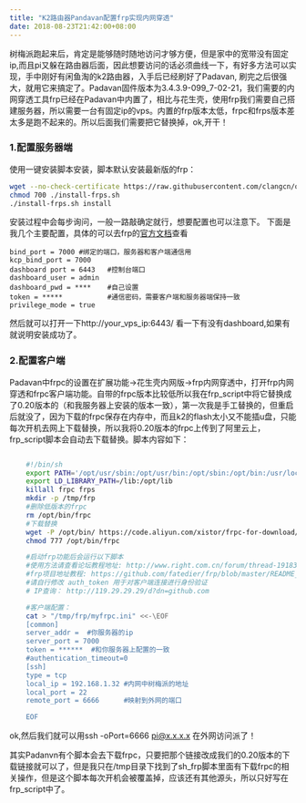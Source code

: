 ```yaml
---
title: "K2路由器Pandavan配置frp实现内网穿透"
date: 2018-08-23T21:42:00+08:00
---
```


树梅派跑起来后，肯定是能够随时随地访问才够方便，但是家中的宽带没有固定ip,而且pi又躲在路由器后面，因此想要访问的话必须曲线一下，有好多方法可以实现，手中刚好有闲鱼淘的k2路由器，入手后已经刷好了Padavan,
刷完之后很强大，就用它来搞定了。Padavan固件版本为3.4.3.9-099_7-02-21，我们需要的内网穿透工具frp已经在Padavan中内置了，相比与花生壳，使用frp我们需要自己搭建服务器，所以需要一台有固定ip的vps。内置的frp版本太低，frpc和frps版本差太多是跑不起来的。所以后面我们需要把它替换掉，ok,开干！
### 1.配置服务器端
使用一键安装脚本安装，脚本默认安装最新版的frp：

```bash   
wget --no-check-certificate https://raw.githubusercontent.com/clangcn/onekey-install-shell/master/frps/install-frps.sh -O ./install-frps.sh
chmod 700 ./install-frps.sh
./install-frps.sh install
```   
安装过程中会每步询问，一般一路敲确定就行，想要配置也可以注意下。
下面是我几个主要配置，具体的可以去frp的[官方文档](https://github.com/fatedier/frp/blob/master/README.md)查看
   
    bind_port = 7000 #绑定的端口，服务器和客户端通信用
    kcp_bind_port = 7000
    dashboard port = 6443   #控制台端口
    dashboard_user = admin 
    dashboard_pwd = ****    #自己设置
    token = *****           #通信密码，需要客户端和服务器端保持一致
    privilege_mode = true
    
然后就可以打开一下http://your_vps_ip:6443/ 看一下有没有dashboard,如果有就说明安装成功了。

### 2.配置客户端
Padavan中frpc的设置在扩展功能->花生壳内网版->frp内网穿透中，打开frp内网穿透和frpc客户端功能。自带的frpc版本比较低所以我在frp_script中将它替换成了0.20版本的（和我服务器上安装的版本一致），第一次我是手工替换的，但重启后就没了，因为下载的frpc保存在内存中，而且k2的flash太小又不能插u盘，只能每次开机去网上下载替换，所以我将0.20版本的frpc上传到了阿里云上，frp_script脚本会自动去下载替换。脚本内容如下：

```bash   

    #!/bin/sh
    export PATH='/opt/usr/sbin:/opt/usr/bin:/opt/sbin:/opt/bin:/usr/local/sbin:/usr/sbin:/usr/bin:/sbin:/bin'
    export LD_LIBRARY_PATH=/lib:/opt/lib
    killall frpc frps
    mkdir -p /tmp/frp
    #删除低版本的frpc
    rm /opt/bin/frpc
    #下载替换
    wget -P /opt/bin/ https://code.aliyun.com/xistor/frpc-for-download/raw/master/frpc && chmod 777 /opt/bin/frpc
    chmod 777 /opt/bin/frpc

    #启动frp功能后会运行以下脚本
    #使用方法请查看论坛教程地址: http://www.right.com.cn/forum/thread-191839-1-1.html
    #frp项目地址教程: https://github.com/fatedier/frp/blob/master/README_zh.md
    #请自行修改 auth_token 用于对客户端连接进行身份验证
    # IP查询： http://119.29.29.29/d?dn=github.com

    #客户端配置：
    cat > "/tmp/frp/myfrpc.ini" <<-\EOF
    [common]
    server_addr =  #你服务器的ip
    server_port = 7000
    token = ******  #和你服务器上配置的一致
    #authentication_timeout=0
    [ssh]
    type = tcp
    local_ip = 192.168.1.32 #内网中树梅派的地址
    local_port = 22
    remote_port = 6666      #映射到外网的端口

    EOF
```

ok,然后我们就可以用ssh -oPort=6666 pi@x.x.x.x 在外网访问派了！

其实Padanvn有个脚本会去下载frpc，只要把那个链接改成我们的0.20版本的下载链接就可以了，但是我只在/tmp目录下找到了sh_frp脚本里面有下载frpc的相关操作，但是这个脚本每次开机会被覆盖掉，应该还有其他源头，所以只好写在frp_script中了。